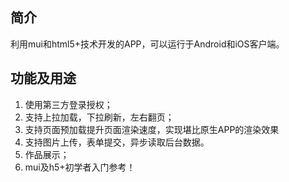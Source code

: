 ## 简介
利用mui和html5+技术开发的APP，可以运行于Android和iOS客户端。
## 功能及用途
1. 使用第三方登录授权；
2. 支持上拉加载，下拉刷新，左右翻页；
3. 支持页面预加载提升页面渲染速度，实现堪比原生APP的渲染效果
4. 支持图片上传，表单提交，异步读取后台数据。
5. 作品展示；
6. mui及h5+初学者入门参考！
